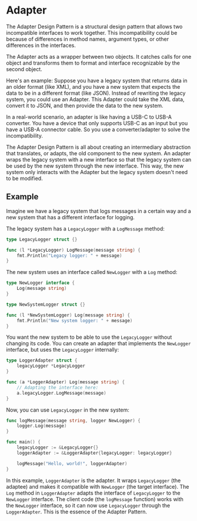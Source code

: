 # Adapter

The Adapter Design Pattern is a structural design pattern that allows two incompatible interfaces to work together. This incompatibility could be because of differences in method names, argument types, or other differences in the interfaces.

The Adapter acts as a wrapper between two objects. It catches calls for one object and transforms them to format and interface recognizable by the second object.

Here's an example: Suppose you have a legacy system that returns data in an older format (like XML), and you have a new system that expects the data to be in a different format (like JSON). Instead of rewriting the legacy system, you could use an Adapter. This Adapter could take the XML data, convert it to JSON, and then provide the data to the new system.

In a real-world scenario, an adapter is like having a USB-C to USB-A converter. You have a device that only supports USB-C as an input but you have a USB-A connector cable. So you use a converter/adapter to solve the incompatibility.

The Adapter Design Pattern is all about creating an intermediary abstraction that translates, or adapts, the old component to the new system. An adapter wraps the legacy system with a new interface so that the legacy system can be used by the new system through the new interface. This way, the new system only interacts with the Adapter but the legacy system doesn't need to be modified.

## Example

Imagine we have a legacy system that logs messages in a certain way and a new system that has a different interface for logging.

The legacy system has a `LegacyLogger` with a `LogMessage` method:

```go
type LegacyLogger struct {}

func (l *LegacyLogger) LogMessage(message string) {
    fmt.Println("Legacy logger: " + message)
}
```

The new system uses an interface called `NewLogger` with a `Log` method:

```go
type NewLogger interface {
    Log(message string)
}

type NewSystemLogger struct {}

func (l *NewSystemLogger) Log(message string) {
    fmt.Println("New system logger: " + message)
}
```

You want the new system to be able to use the `LegacyLogger` without changing its code. You can create an adapter that implements the `NewLogger` interface, but uses the `LegacyLogger` internally:

```go
type LoggerAdapter struct {
    legacyLogger *LegacyLogger
}

func (a *LoggerAdapter) Log(message string) {
    // Adapting the interface here:
    a.legacyLogger.LogMessage(message)
}
```

Now, you can use `LegacyLogger` in the new system:

```go
func logMessage(message string, logger NewLogger) {
    logger.Log(message)
}

func main() {
    legacyLogger := &LegacyLogger{}
    loggerAdapter := &LoggerAdapter{legacyLogger: legacyLogger}

    logMessage("Hello, world!", loggerAdapter)
}
```

In this example, `LoggerAdapter` is the adapter. It wraps `LegacyLogger` (the adaptee) and makes it compatible with `NewLogger` (the target interface). The `Log` method in `LoggerAdapter` adapts the interface of `LegacyLogger` to the `NewLogger` interface. The client code (the `logMessage` function) works with the `NewLogger` interface, so it can now use `LegacyLogger` through the `LoggerAdapter`. This is the essence of the Adapter Pattern.
